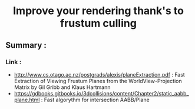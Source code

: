 <center> <h1>Improve your rendering thank's to frustum culling</h1> </center>

## Summary :

### Link :
- http://www.cs.otago.ac.nz/postgrads/alexis/planeExtraction.pdf : Fast Extraction of Viewing Frustum Planes from the WorldView-Projection Matrix by Gil Gribb and Klaus Hartmann
- https://gdbooks.gitbooks.io/3dcollisions/content/Chapter2/static_aabb_plane.html : Fast algorythm for intersection AABB/Plane
